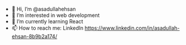 - 👋 Hi, I’m @asadullahehsan
- 👀 I’m interested in web development
- 🌱 I’m currently learning React
- 📫 How to reach me: LinkedIn
https://www.linkedin.com/in/asadullah-ehsan-8b9b2a174/
<!---
asadullahehsan/asadullahehsan is a ✨ special ✨ repository because its `README.md` (this file) appears on your GitHub profile.
You can click the Preview link to take a look at your changes.
--->

